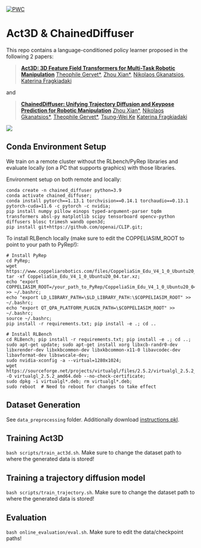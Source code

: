 [![PWC](https://img.shields.io/endpoint.svg?url=https://paperswithcode.com/badge/act3d-infinite-resolution-action-detection/robot-manipulation-on-rlbench)](https://paperswithcode.com/sota/robot-manipulation-on-rlbench?p=act3d-infinite-resolution-action-detection)


# Act3D & ChainedDiffuser


This repo contains a language-conditioned policy learner proposed in the following 2 papers:

> **[Act3D: 3D Feature Field Transformers for Multi-Task Robotic Manipulation](https://act3d.github.io/)**
> [Theophile Gervet*](https://theophilegervet.github.io/), [Zhou Xian*](https://zhou-xian.com/), [Nikolaos Gkanatsios](https://nickgkan.github.io/), [Katerina Fragkiadaki](https://www.cs.cmu.edu/~katef/)

and 

> **[ChainedDiffuser: Unifying Trajectory Diffusion and Keypose Prediction for Robotic Manipulation](https://chained-diffuser.github.io/)**
> [Zhou Xian*](https://zhou-xian.com/), [Nikolaos Gkanatsios*](https://nickgkan.github.io/), [Theophile Gervet*](https://theophilegervet.github.io/), [Tsung-Wei Ke](https://twke18.github.io/) [Katerina Fragkiadaki](https://www.cs.cmu.edu/~katef/)


![](imgs/tasks.png)

## Conda Environment Setup

We train on a remote cluster without the RLbench/PyRep libraries and evaluate locally (on a PC that supports graphics) with those libraries.

Environment setup on both remote and locally:
```
conda create -n chained_diffuser python=3.9
conda activate chained_diffuser;
conda install pytorch==1.13.1 torchvision==0.14.1 torchaudio==0.13.1 pytorch-cuda=11.6 -c pytorch -c nvidia;
pip install numpy pillow einops typed-argument-parser tqdm transformers absl-py matplotlib scipy tensorboard opencv-python diffusers blosc trimesh wandb open3d;
pip install git+https://github.com/openai/CLIP.git;
```

To install RLBench locally (make sure to edit the COPPELIASIM_ROOT to point to your path to PyRep!):
```
# Install PyRep
cd PyRep; 
wget https://www.coppeliarobotics.com/files/CoppeliaSim_Edu_V4_1_0_Ubuntu20_04.tar.xz; 
tar -xf CoppeliaSim_Edu_V4_1_0_Ubuntu20_04.tar.xz;
echo "export COPPELIASIM_ROOT=/your_path_to_PyRep/CoppeliaSim_Edu_V4_1_0_Ubuntu20_04" >> ~/.bashrc; 
echo "export LD_LIBRARY_PATH=\$LD_LIBRARY_PATH:\$COPPELIASIM_ROOT" >> ~/.bashrc;
echo "export QT_QPA_PLATFORM_PLUGIN_PATH=\$COPPELIASIM_ROOT" >> ~/.bashrc;
source ~/.bashrc;
pip install -r requirements.txt; pip install -e .; cd ..

# Install RLBench
cd RLBench; pip install -r requirements.txt; pip install -e .; cd ..;
sudo apt-get update; sudo apt-get install xorg libxcb-randr0-dev libxrender-dev libxkbcommon-dev libxkbcommon-x11-0 libavcodec-dev libavformat-dev libswscale-dev;
sudo nvidia-xconfig -a --virtual=1280x1024;
wget https://sourceforge.net/projects/virtualgl/files/2.5.2/virtualgl_2.5.2_amd64.deb/download -O virtualgl_2.5.2_amd64.deb --no-check-certificate;
sudo dpkg -i virtualgl*.deb; rm virtualgl*.deb;
sudo reboot  # Need to reboot for changes to take effect
```

## Dataset Generation

See `data_preprocessing` folder. Additionally download [instructions.pkl](https://drive.google.com/file/d/1ZGp18GBzzM9oP866vlTBg4DgfXn7BliL/view?usp=sharing).

## Training Act3D

`bash scripts/train_act3d.sh`. Make sure to change the dataset path to where the generated data is stored!

## Training a trajectory diffusion model

`bash scripts/train_trajectory.sh`. Make sure to change the dataset path to where the generated data is stored!

## Evaluation

`bash online_evaluation/eval.sh`. Make sure to edit the data/checkpoint paths!

